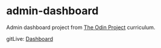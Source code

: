 # admin-dashboard

Admin dashboard project from <a href="https://www.theodinproject.com/lessons/node-path-intermediate-html-and-css-admin-dashboard">The Odin Project</a> curriculum.

gitLive: <a href="https://dec-gr.github.io/admin-dashboard/">Dashboard</a>
